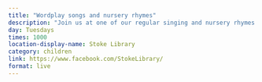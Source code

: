 ```yaml
---
title: "Wordplay songs and nursery rhymes"
description: "Join us at one of our regular singing and nursery rhymes sessions."
day: Tuesdays
times: 1000
location-display-name: Stoke Library
category: children
link: https://www.facebook.com/StokeLibrary/
format: live
---
```

